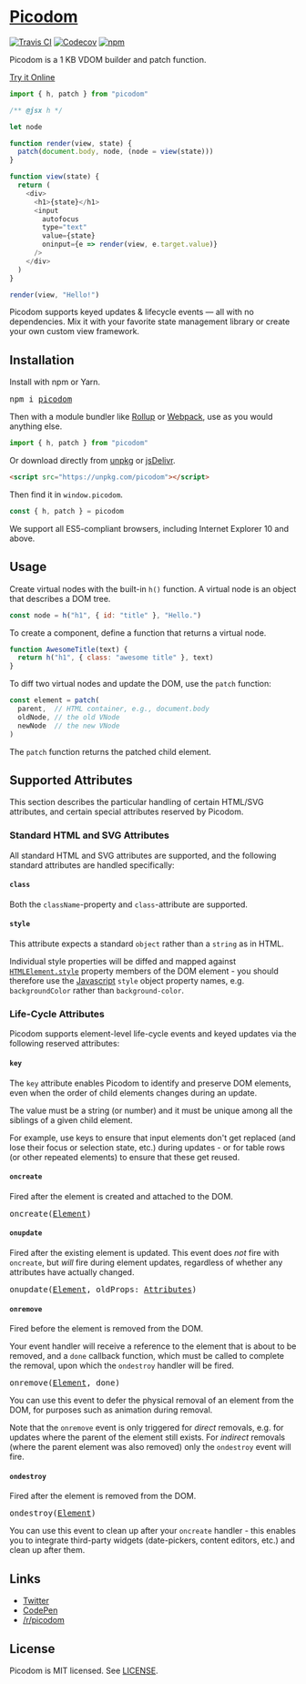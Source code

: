 # [Picodom](https://codepen.io/picodom)
[![Travis CI](https://img.shields.io/travis/picodom/picodom/master.svg)](https://travis-ci.org/picodom/picodom)
[![Codecov](https://img.shields.io/codecov/c/github/picodom/picodom/master.svg)](https://codecov.io/gh/picodom/picodom)
[![npm](https://img.shields.io/npm/v/picodom.svg)](https://www.npmjs.org/package/picodom)

Picodom is a 1 KB VDOM builder and patch function.

[Try it Online](https://codepen.io/picodom/pen/BRbJpG?editors=0010)

```js
import { h, patch } from "picodom"

/** @jsx h */

let node

function render(view, state) {
  patch(document.body, node, (node = view(state)))
}

function view(state) {
  return (
    <div>
      <h1>{state}</h1>
      <input
        autofocus
        type="text"
        value={state}
        oninput={e => render(view, e.target.value)}
      />
    </div>
  )
}

render(view, "Hello!")
```

Picodom supports keyed updates & lifecycle events — all with no dependencies. Mix it with your favorite state management library or create your own custom view framework.

## Installation

Install with npm or Yarn.

<pre>
npm i <a href="https://www.npmjs.com/package/picodom">picodom</a>
</pre>

Then with a module bundler like [Rollup](https://github.com/rollup/rollup) or [Webpack](https://github.com/webpack/webpack), use as you would anything else.

```jsx
import { h, patch } from "picodom"
```

Or download directly from [unpkg](https://unpkg.com/picodom) or [jsDelivr](https://cdn.jsdelivr.net/npm/picodom@latest/dist/picodom.js).

```html
<script src="https://unpkg.com/picodom"></script>
```

Then find it in `window.picodom`.

```jsx
const { h, patch } = picodom
```

We support all ES5-compliant browsers, including Internet Explorer 10 and above.

## Usage

Create virtual nodes with the built-in `h()` function. A virtual node is an object that describes a DOM tree.

```js
const node = h("h1", { id: "title" }, "Hello.")
```

To create a component, define a function that returns a virtual node.

```js
function AwesomeTitle(text) {
  return h("h1", { class: "awesome title" }, text)
}
```

To diff two virtual nodes and update the DOM, use the `patch` function:

```js
const element = patch(
  parent,  // HTML container, e.g., document.body
  oldNode, // the old VNode
  newNode  // the new VNode
)
```

The `patch` function returns the patched child element.

## Supported Attributes

This section describes the particular handling of certain HTML/SVG attributes, and certain special attributes reserved by Picodom.

### Standard HTML and SVG Attributes

All standard HTML and SVG attributes are supported, and the following standard attributes are handled specifically:

#### `class`

Both the `className`-property and `class`-attribute are supported.

#### `style`

This attribute expects a standard `object` rather than a `string` as in HTML.

Individual style properties will be diffed and mapped against [`HTMLElement.style`](https://developer.mozilla.org/en-US/docs/Web/API/HTMLElement/style) property members of the DOM element - you should therefore use the [Javascript](https://developer.mozilla.org/en-US/docs/Web/CSS/CSS_Properties_Reference) `style` object property names, e.g. `backgroundColor` rather than `background-color`.

### Life-Cycle Attributes

Picodom supports element-level life-cycle events and keyed updates via the following reserved attributes:

#### `key`

The `key` attribute enables Picodom to identify and preserve DOM elements, even when the order of child elements changes during an update.

The value must be a string (or number) and it must be unique among all the siblings of a given child element.

For example, use keys to ensure that input elements don't get replaced (and lose their focus or selection state, etc.) during updates - or for table rows (or other repeated elements) to ensure that these get reused.

#### `oncreate`

Fired after the element is created and attached to the DOM.

<pre>
<a id="oncreate-api"></a>oncreate(<a href="https://developer.mozilla.org/en-US/docs/Web/API/Element">Element</a>)
</pre>

#### `onupdate`

Fired after the existing element is updated. This event does *not* fire with `oncreate`, but *will* fire during element updates, regardless of whether any attributes have actually changed.

<pre>
<a id="onupdate-api"></a>onupdate(<a href="https://developer.mozilla.org/en-US/docs/Web/API/Element">Element</a>, oldProps: <a href="#attributes">Attributes</a>)
</pre>

#### `onremove`

Fired before the element is removed from the DOM.

Your event handler will receive a reference to the element that is about to be removed, and a `done` callback function, which must be called to complete the removal, upon which the `ondestroy` handler will be fired.

<pre>
<a id="onremove-api"></a>onremove(<a href="https://developer.mozilla.org/en-US/docs/Web/API/Element">Element</a>, done)
</pre>

You can use this event to defer the physical removal of an element from the DOM, for purposes such as animation during removal.

Note that the `onremove` event is only triggered for *direct* removals, e.g. for updates where the parent of the element still exists. For *indirect* removals (where the parent element was also removed) only the `ondestroy` event will fire.

#### `ondestroy`

Fired after the element is removed from the DOM.

<pre>
<a id="ondestroy-api"></a>ondestroy(<a href="https://developer.mozilla.org/en-US/docs/Web/API/Element">Element</a>)
</pre>

You can use this event to clean up after your `oncreate` handler - this enables you to integrate third-party widgets (date-pickers, content editors, etc.) and clean up after them.

## Links

- [Twitter](https://twitter.com/picodom)
- [CodePen](https://codepen.io/picodom)
- [/r/picodom](https://www.reddit.com/r/picodom)

## License

Picodom is MIT licensed. See [LICENSE](/LICENSE.md).
